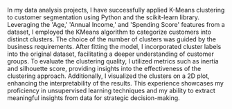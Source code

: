 In my data analysis projects, I have successfully applied K-Means clustering to customer segmentation using Python and the scikit-learn library. Leveraging the 'Age,' 'Annual Income,' and 'Spending Score' features from a dataset, I employed the KMeans algorithm to categorize customers into distinct clusters. The choice of the number of clusters was guided by the business requirements. After fitting the model, I incorporated cluster labels into the original dataset, facilitating a deeper understanding of customer groups. To evaluate the clustering quality, I utilized metrics such as inertia and silhouette score, providing insights into the effectiveness of the clustering approach. Additionally, I visualized the clusters on a 2D plot, enhancing the interpretability of the results. This experience showcases my proficiency in unsupervised learning techniques and my ability to extract meaningful insights from data for strategic decision-making.
